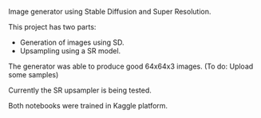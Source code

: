 Image generator using Stable Diffusion and Super Resolution.

This project has two parts:
- Generation of images using SD.
- Upsampling using a SR model.

The generator was able to produce good 64x64x3 images.
(To do: Upload some samples)

Currently the SR upsampler is being tested.

Both notebooks were trained in Kaggle platform.